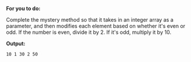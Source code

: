 **For you to do:**

Complete the mystery method so that it takes in an integer array as a parameter, and then modifies each element based on whether it's even or odd.
If the number is even, divide it by 2. If it's odd, multiply it by 10.


**Output:**

```
10 1 30 2 50
```